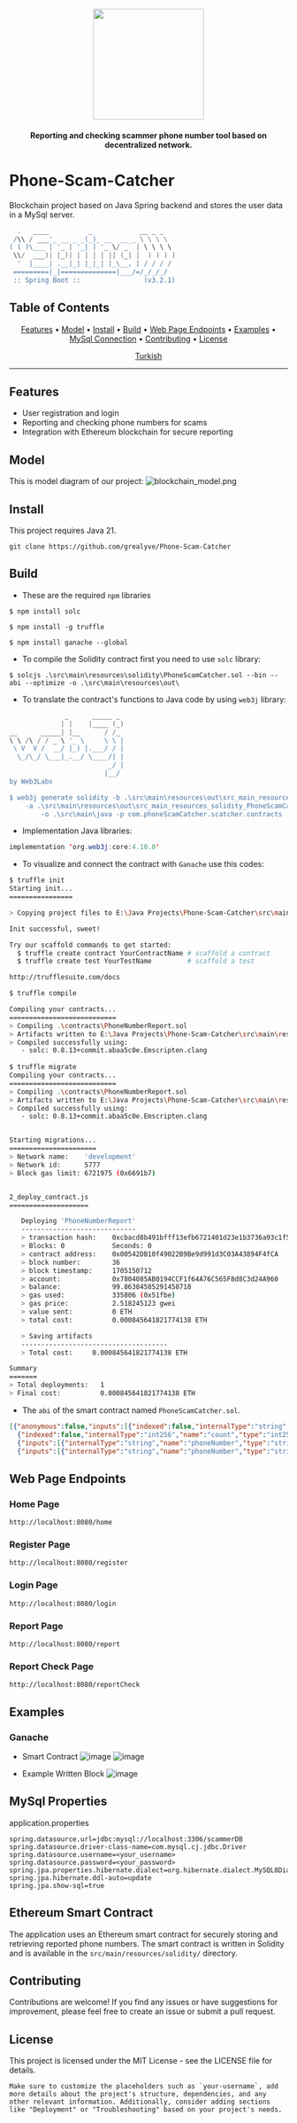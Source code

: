 <h1 align="center">
  <br>
  <a href="https://github.com/grealyve/Phone-Scam-Catcher/static/PhoneScamCatcher.png"><img src="static/PhoneScamCatcher.jpg" width="200px" ></a>
</h1>

<h4 align="center">Reporting and checking scammer phone number tool based on decentralized network.</h4>

# Phone-Scam-Catcher
Blockchain project based on Java Spring backend and stores the user data in a MySql server. 

````powershell
  .   ____          _            __ _ _
 /\\ / ___'_ __ _ _(_)_ __  __ _ \ \ \ \
( ( )\___ | '_ | '_| | '_ \/ _` | \ \ \ \
 \\/  ___)| |_)| | | | | || (_| |  ) ) ) )
  '  |____| .__|_| |_|_| |_\__, | / / / /
 =========|_|==============|___/=/_/_/_/
 :: Spring Boot ::                (v3.2.1)
````

## Table of Contents
<p align="center">
  <a href="#features">Features</a> •
  <a href="#model">Model</a> •
  <a href="#install">Install</a> •
  <a href="#build">Build</a> •
  <a href="#web-page-endpoints">Web Page Endpoints</a> •
  <a href="#examples">Examples</a> •
  <a href="#mysql-properties">MySql Connection</a> •
  <a href="#contributing">Contributing</a> •
  <a href="#license">License</a>
</p>

<p align="center">
  <a href="https://github.com/grealyve/Phone-Scam-Catcher/README_TR.md">Turkish</a>
</p>

---

## Features

- User registration and login
- Reporting and checking phone numbers for scams
- Integration with Ethereum blockchain for secure reporting

## Model
This is model diagram of our project:
![blockchain_model.png](static%2Fblockchain_model.png)

## Install
This project requires Java 21.
````shell
git clone https://github.com/grealyve/Phone-Scam-Catcher
````

## Build
- These are the required `npm` libraries
```shell
$ npm install solc

$ npm install -g truffle

$ npm install ganache --global
```

- To compile the Solidity contract first you need to use `solc` library:
```shell
$ solcjs .\src\main\resources\solidity\PhoneScamCatcher.sol --bin --abi --optimize -o .\src\main\resources\out\
```

- To translate the contract's functions to Java code by using `web3j` library:
```powershell
              _      _____ _
             | |    |____ (_)
__      _____| |__      / /_
\ \ /\ / / _ \ '_ \     \ \ |
 \ V  V /  __/ |_) |.___/ / |
  \_/\_/ \___|_.__/ \____/| |
                         _/ |
                        |__/
by Web3Labs

$ web3j generate solidity -b .\src\main\resources\out\src_main_resources_solidity_PhoneScamCatcher_sol_PhoneNumberReport.bin 
    -a .\src\main\resources\out\src_main_resources_solidity_PhoneScamCatcher_sol_PhoneNumberReport.abi 
        -o .\src\main\java -p com.phoneScamCatcher.scatcher.contracts
```
- Implementation Java libraries:
```java
implementation 'org.web3j:core:4.10.0'
```
- To visualize and connect the contract with `Ganache` use this codes: 
```bash
$ truffle init
Starting init...
================

> Copying project files to E:\Java Projects\Phone-Scam-Catcher\src\main\resources

Init successful, sweet!

Try our scaffold commands to get started:
  $ truffle create contract YourContractName # scaffold a contract
  $ truffle create test YourTestName         # scaffold a test

http://trufflesuite.com/docs

$ truffle compile

Compiling your contracts...
===========================
> Compiling .\contracts\PhoneNumberReport.sol
> Artifacts written to E:\Java Projects\Phone-Scam-Catcher\src\main\resources\build\contracts
> Compiled successfully using:
   - solc: 0.8.13+commit.abaa5c0e.Emscripten.clang
   
$ truffle migrate
Compiling your contracts...
===========================
> Compiling .\contracts\PhoneNumberReport.sol
> Artifacts written to E:\Java Projects\Phone-Scam-Catcher\src\main\resources\build\contracts
> Compiled successfully using:
   - solc: 0.8.13+commit.abaa5c0e.Emscripten.clang


Starting migrations...
======================
> Network name:    'development'
> Network id:      5777
> Block gas limit: 6721975 (0x6691b7)


2_deploy_contract.js
====================

   Deploying 'PhoneNumberReport'
   -----------------------------
   > transaction hash:    0xcbacd8b491bfff13efb6721401d23e1b3736a93c1f5452c3afec60856c93d4f0
   > Blocks: 0            Seconds: 0
   > contract address:    0x00542DB10f49022B9Be9d991d3C03A43894F4fCA
   > block number:        36
   > block timestamp:     1705150712
   > account:             0x7804085AB0194CCF1f64A76C565F8d8C3d24A960
   > balance:             99.86384585291458718
   > gas used:            335806 (0x51fbe)
   > gas price:           2.518245123 gwei
   > value sent:          0 ETH
   > total cost:          0.000845641821774138 ETH

   > Saving artifacts
   -------------------------------------
   > Total cost:     0.000845641821774138 ETH

Summary
=======
> Total deployments:   1
> Final cost:          0.000845641821774138 ETH
```
- The `abi` of the smart contract named `PhoneScamCatcher.sol`.
`````json
[{"anonymous":false,"inputs":[{"indexed":false,"internalType":"string","name":"phoneNumber","type":"string"},
  {"indexed":false,"internalType":"int256","name":"count","type":"int256"}],"name":"PhoneNumberReported","type":"event"},
  {"inputs":[{"internalType":"string","name":"phoneNumber","type":"string"}],"name":"checkReports","outputs":[{"internalType":"int256","name":"","type":"int256"}],"stateMutability":"view","type":"function"},
  {"inputs":[{"internalType":"string","name":"phoneNumber","type":"string"}],"name":"reportNumber","outputs":[],"stateMutability":"nonpayable","type":"function"}]
`````

## Web Page Endpoints

### Home Page
``http://localhost:8080/home``
### Register Page
``http://localhost:8080/register``
### Login Page
``http://localhost:8080/login``
### Report Page
``http://localhost:8080/report``
### Report Check Page
``http://localhost:8080/reportCheck``
## Examples

### Ganache
- Smart Contract
![image](https://github.com/grealyve/Phone-Scam-Catcher/assets/41903311/04457acc-728f-4e2e-a4c0-bed6157276bc)
![image](https://github.com/grealyve/Phone-Scam-Catcher/assets/41903311/b2cb7b27-dfd0-4086-98c4-25b3c4802285)

- Example Written Block 
![image](https://github.com/grealyve/Phone-Scam-Catcher/assets/41903311/4a199fe6-6bdd-48f4-b2d9-13fd693e501f)


## MySql Properties
application.properties
````mysql-sql
spring.datasource.url=jdbc:mysql://localhost:3306/scammerDB
spring.datasource.driver-class-name=com.mysql.cj.jdbc.Driver
spring.datasource.username=<your_username>
spring.datasource.password=<your_password>
spring.jpa.properties.hibernate.dialect=org.hibernate.dialect.MySQL8Dialect
spring.jpa.hibernate.ddl-auto=update
spring.jpa.show-sql=true
````

## Ethereum Smart Contract
The application uses an Ethereum smart contract for securely storing and retrieving reported phone numbers. The smart contract is written in Solidity and is available in the `src/main/resources/solidity/` directory.

## Contributing
Contributions are welcome! If you find any issues or have suggestions for improvement, please feel free to create an issue or submit a pull request.

## License
This project is licensed under the MIT License - see the LICENSE file for details.
```shell
Make sure to customize the placeholders such as `your-username`, add more details about the project's structure, dependencies, and any other relevant information. Additionally, consider adding sections like "Deployment" or "Troubleshooting" based on your project's needs.
```

